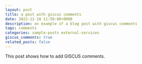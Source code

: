```yaml
---
layout: post
title: a post with giscus comments
date: 2022-12-10 11:59:00+0900
description: an example of a blog post with giscus comments
tags: comments
categories: sample-posts external-services
giscus_comments: true
related_posts: false
---
```


This post shows how to add GISCUS comments.
